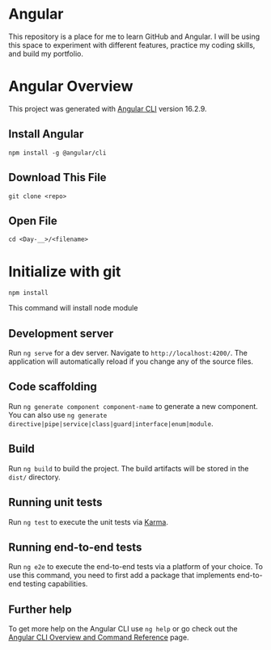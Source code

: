 # Angular
This repository is a place for me to learn GitHub and Angular. I will be using this space to experiment with different features, practice my coding skills, and build my portfolio.

# Angular Overview

This project was generated with [Angular CLI](https://github.com/angular/angular-cli) version 16.2.9.

## Install Angular

```
npm install -g @angular/cli
```

## Download This File

```
git clone <repo>
```

## Open File
```
cd <Day-__>/<filename>
```

# Initialize with git
```
npm install
```
This command will install node module

## Development server

Run `ng serve` for a dev server. Navigate to `http://localhost:4200/`. The application will automatically reload if you change any of the source files.

## Code scaffolding

Run `ng generate component component-name` to generate a new component. You can also use `ng generate directive|pipe|service|class|guard|interface|enum|module`.

## Build

Run `ng build` to build the project. The build artifacts will be stored in the `dist/` directory.

## Running unit tests

Run `ng test` to execute the unit tests via [Karma](https://karma-runner.github.io).

## Running end-to-end tests

Run `ng e2e` to execute the end-to-end tests via a platform of your choice. To use this command, you need to first add a package that implements end-to-end testing capabilities.

## Further help

To get more help on the Angular CLI use `ng help` or go check out the [Angular CLI Overview and Command Reference](https://angular.io/cli) page.
